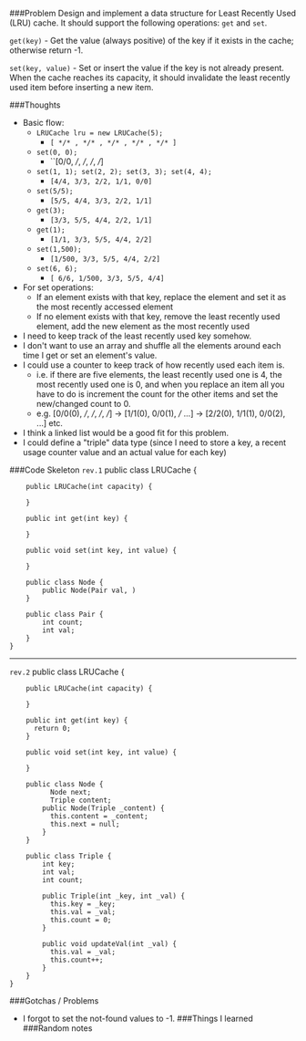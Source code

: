 ###Problem
Design and implement a data structure for Least Recently Used (LRU) cache. It should support the following operations: ``get`` and ``set``.

``get(key)`` - Get the value (always positive) of the key if it exists in the
cache; otherwise return -1.

``set(key, value)`` - Set or insert the value if the key is not already present.
When the cache reaches its capacity, it should invalidate the least recently
used item before inserting a new item.

###Thoughts
* Basic flow:
  * ``LRUCache lru = new LRUCache(5); ``
    * ``[ */* , */* , */* , */* , */* ]``
  * ``set(0, 0);``
    * ``[0/0, */*, */*, */*, */*]
  * ``set(1, 1); set(2, 2); set(3, 3); set(4, 4);``
    * ``[4/4, 3/3, 2/2, 1/1, 0/0]``
  * ``set(5/5);``
    * ``[5/5, 4/4, 3/3, 2/2, 1/1]``
  * ``get(3);``
    * ``[3/3, 5/5, 4/4, 2/2, 1/1]``
  * ``get(1);``
    * ``[1/1, 3/3, 5/5, 4/4, 2/2]``
  * ``set(1,500);``
    * ``[1/500, 3/3, 5/5, 4/4, 2/2]``
  * ``set(6, 6);``
    * ``[ 6/6, 1/500, 3/3, 5/5, 4/4]``
* For set operations:
  * If an element exists with that key, replace the element and set it as the
    most recently accessed element
  * If no element exists with that key, remove the least recently used element,
    add the new element as the most recently used
* I need to keep track of the least recently used key somehow.
* I don't want to use an array and shuffle all the elements around each time I
  get or set an element's value.
* I could use a counter to keep track of how recently used each item is.
  * i.e. if there are five elements, the least recently used one is 4, the most
    recently used one is 0, and when you replace an item all you have to do is
    increment the count for the other items and set the new/changed count to 0.
  * e.g. [0/0(0), */*, */*, */*, */*] -> [1/1(0), 0/0(1), */* ...] -> [2/2(0),
    1/1(1), 0/0(2), ...] etc.
* I think a linked list would be a good fit for this problem.
* I could define a "triple" data type (since I need to store a key, a recent usage counter value and an actual value for each key)

###Code Skeleton
``rev.1``
    public class LRUCache {
        
        public LRUCache(int capacity) {
            
        }
        
        public int get(int key) {
            
        }
        
        public void set(int key, int value) {
            
        }
        
        public class Node {
            public Node(Pair val, )
        }
        
        public class Pair {
            int count;
            int val;
        }
    }

---
``rev.2``
    public class LRUCache {

        public LRUCache(int capacity) {

        }

        public int get(int key) {
          return 0;
        }

        public void set(int key, int value) {

        }

        public class Node {
              Node next;
              Triple content;
            public Node(Triple _content) {
              this.content = _content;
              this.next = null;
            }
        }

        public class Triple {
            int key;
            int val;
            int count;

            public Triple(int _key, int _val) {
              this.key = _key;
              this.val = _val;
              this.count = 0;
            }

            public void updateVal(int _val) {
              this.val = _val;
              this.count++;
            }
        }
    }
###Gotchas / Problems
* I forgot to set the not-found values to -1.
###Things I learned
###Random notes















































